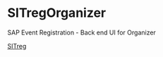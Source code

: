 # SITregOrganizer
SAP Event Registration - Back end UI for Organizer

[SITreg](https://github.com/sapmentors/SITreg)
